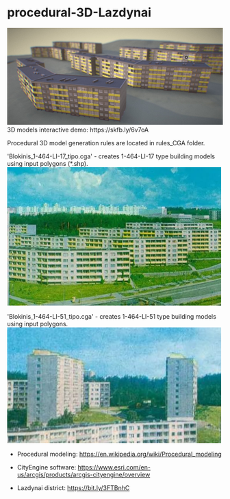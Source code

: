 # procedural-3D-Lazdynai

<img src="/images/SketchFab_preview.JPG" width="700"/>
3D models interactive demo: https://skfb.ly/6v7oA

Procedural 3D model generation rules are located in rules_CGA folder. 

'Blokinis_1-464-LI-17_tipo.cga' - creates 1-464-LI-17 type building models using input polygons (*.shp).
<img src="/images/references/type_1-464-LI-17_photo.JPG" width="500"/>

'Blokinis_1-464-LI-51_tipo.cga' - creates 1-464-LI-51 type building models using input polygons.
<img src="/images/references/type_1-464-LI-51_photo.JPG" width="500"/>


- Procedural modeling: https://en.wikipedia.org/wiki/Procedural_modeling

- CityEngine software: https://www.esri.com/en-us/arcgis/products/arcgis-cityengine/overview

- Lazdynai district: https://bit.ly/3FTBnhC
